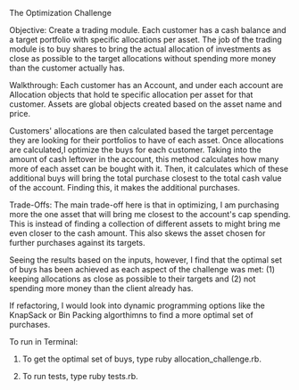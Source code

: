 The Optimization Challenge

Objective: 
Create a trading module. Each customer has a cash balance and a target portfolio with specific allocations per asset.  The job of the trading module is to buy shares to bring the actual allocation of investments as close as possible to the target allocations without spending more money than the customer actually has.

Walkthrough:
Each customer has an Account, and under each account are Allocation objects that hold te specific allocation per asset for that customer. Assets are global objects created based on the asset name and price.

Customers' allocations are then calculated based the target percentage they are looking for their portfolios to have of each asset. Once allocations are calculated,I optimize the buys for each customer. Taking into the amount of cash leftover in the account, this method calculates how many more of each asset can be bought with it. Then, it calculates which of these additional buys will bring the total purchase closest to the total cash value of the account. Finding this, it makes the additional purchases.

Trade-Offs:
The main trade-off here is that in optimizing, I am purchasing more the one asset that will bring me closest to the account's cap spending. This is instead of finding a collection of different assets to might bring me even closer to the cash amount. This also skews the  asset chosen for further purchases against its targets. 

Seeing the results based on the inputs, however, I find that the optimal set of buys has been achieved as each aspect of the challenge was met: (1) keeping allocations as close as possible to their targets and (2) not spending more money than the client already has. 

If refactoring, I would look into dynamic programming options like the KnapSack or Bin Packing algorthimns to find a more optimal set of purchases.

To run in Terminal:

1) To get the optimal set of buys, type ruby allocation_challenge.rb.

2) To run tests, type ruby tests.rb.
